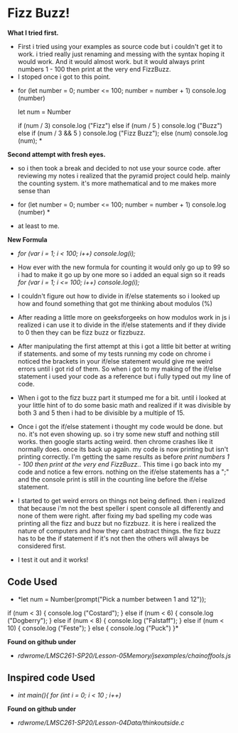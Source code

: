 # Fizz Buzz!

**What I tried first.**
 - First i tried using your examples as source code but i couldn't get it to work. i tried really just renaming and messing with the syntax hoping it would work. And it would almost work. but it would always print numbers 1 - 100 then print at the very end FizzBuzz.
- I stoped once i got to this point.

* for (let number = 0; number <= 100; number = number + 1) console.log (number)

  let num = Number

  if (num / 3)
    console.log ("Fizz")
   else if (num / 5 )
    console.log ("Buzz")
   else if (num / 3 && 5 )
    console.log ("Fizz Buzz");
   else (num)
     console.log (num); *

**Second attempt with fresh eyes.**
- so i then took a break and decided to not use your source code. after reviewing my notes i realized that the pyramid project could help. mainly the counting system. it's more mathematical and to me makes more sense than

* for (let number = 0; number <= 100; number = number + 1) console.log (number) *

- at least to me.


**New Formula**
- *for (var i = 1; i < 100; i++) console.log(i);*

- How ever with the new formula for counting it would only go up to 99 so i had to make it go up by one more so i added an equal sign so it reads *for (var i = 1; i <= 100; i++) console.log(i);*

- I couldn't figure out how to divide in if/else statements so i looked up how and found something that got me thinking about modulos (%)

-  After reading a little more on geeksforgeeks on how modulos work in js i realized i can use it to divide in the if/else statements and if they divide to 0 then they can be fizz buzz or fizzbuzz.

- After manipulating the first attempt at this i got a little bit better at writing if statements. and some of my tests running my code on chrome i noticed the brackets in your if/else statement would give me weird errors until i got rid of them. So when i got to my making of the if/else statement i used your code as a reference but i fully typed out my line of code.

- When i got to the fizz buzz part it stumped me for a bit. until i looked at your little hint of to do some basic math and realized if it was divisible by both 3 and 5 then i had to be divisible by a multiple of 15.

- Once i got the if/else statement i thought my code would be done. but no. it's not even showing up. so i try some new stuff and nothing still works. then google starts acting weird. then chrome crashes like it normally does. once its back up again. my code is now printing but isn't printing correctly. I'm getting the same results as before *print numbers 1 - 100 then print at the very end FizzBuzz.*. This time i go back into my code and notice a few errors. nothing on the if/else statements has a ";" and the console print is still in the counting line before the if/else statement.

- I started to get weird errors on things not being defined. then i realized that because i'm not the best speller i spent console all differently and none of them were right. after fixing my bad spelling my code was printing all the fizz and buzz but no fizzbuzz. it is here i realized the nature of computers and how they cant abstract things. the fizz buzz has to be the if statement if it's not then the others will always be considered first.

- I test it out and it works!


## Code Used

- *let num = Number(prompt("Pick a number between 1 and 12"));

if (num < 3) {
  console.log ("Costard");
} else if (num < 6) {
  console.log ("Dogberry");
} else if (num < 8) {
  console.log ("Falstaff");
} else if (num < 10) {
  console.log ("Feste");
} else {
    console.log ("Puck")
}*


**Found on github under**
- *rdwrome/LMSC261-SP20/Lesson-05Memory/jsexamples/chainoffools.js*

## Inspired code Used

- *int main(){
  for (int i = 0; i < 10 ; i++)*

**Found on github under**

- *rdwrome/LMSC261-SP20/Lesson-04Data/thinkoutside.c*
